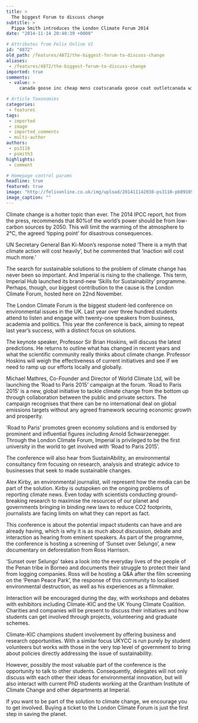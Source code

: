 ```yaml
---
title: >
  The biggest Forum to discuss change
subtitle: >
  Pippa Smith introduces the London Climate Forum 2014
date: "2014-11-14 20:40:39 +0000"

# Attributes from Felix Online V1
id: "4872"
old_path: /features/4872/the-biggest-forum-to-discuss-change
aliases:
 - /features/4872/the-biggest-forum-to-discuss-change
imported: true
comments:
 - value: >
     canada goose inc cheap mens coatscanada goose coat outletcanada winter coat Dr. Zoumalan grew up with a passion for medicine and science. He completed his undergraduate training the University of California, Los Angeles in Biology and Psychology. The best way the wizard is offered will make this a painless chore. Before you mail out your brochure, it is a great idea to find out beforehand the name of the person from the company/institution who would be the decision taker with such an activity. buy jacket <br>canada goose parka womens sale parka jacketscanada goose jacket pricecanadian goose down coats 31.recognizes that once you have had broadband it hard to livewithout it, so we are giving cable modem customers a unique, one time offerthat saves them as much as $300 and allows them to easily switch toBellSouth FastAccess DSL, said Bill Story, vice president of broadbandmarketing and sales for BellSouth. Many species have now bexome extinct from earth due to these reasons. This is due to the fact that pet clinic

# Article Taxonomies
categories:
 - features
tags:
 - imported
 - image
 - imported_comments
 - multi-author
authors:
 - ps3110
 - psmith3
highlights:
 - comment

# Homepage control params
headline: true
featured: true
image: "http://felixonline.co.uk/img/upload/201411142038-ps3110-pb091052.jpg"
image_caption: ""
---
```


Climate change is a hotter topic than ever. The 2014 IPCC report, hot from the press, recommends that 80%of the world’s power should be from low-carbon sources by 2050. This will limit the warming of the atmosphere to 2°C, the agreed ‘tipping point’ for disastrous consequences.

UN Secretary General Ban Ki-Moon’s response noted ‘There is a myth that climate action will cost heavily’, but he commented that ‘inaction will cost much more.’

The search for sustainable solutions to the problem of climate change has never been so important. And Imperial is rising to the challenge. This term, Imperial Hub launched its brand-new ‘Skills for Sustainability’ programme. Perhaps, though, our biggest contribution to the cause is the London Climate Forum, hosted here on 22nd November.

The London Climate Forum is the biggest student-led conference on environmental issues in the UK. Last year over three hundred students attend to listen and engage with twenty-one speakers from business, academia and politics. This year the conference is back, aiming to repeat last year’s success, with a distinct focus on solutions.

The keynote speaker, Professor Sir Brian Hoskins, will discuss the latest predictions. He returns to outline what has changed in recent years and what the scientific community really thinks about climate change. Professor Hoskins will weigh the effectiveness of current initiatives and see if we need to ramp up our efforts locally and globally.

Michael Mathres, Co-Founder and Director of World Climate Ltd, will be launching the ‘Road to Paris 2015’ campaign at the forum. ‘Road to Paris 2015’ is a new, global initiative to tackle climate change from the bottom up through collaboration between the public and private sectors. The campaign recognises that there can be no international deal on global emissions targets without any agreed framework securing economic growth and prosperity.

‘Road to Paris’ promotes green economy solutions and is endorsed by prominent and influential figures including Arnold Schwarzenegger. Through the London Climate Forum, Imperial is privileged to be the first university in the world to get involved with ‘Road to Paris 2015’.

The conference will also hear from SustainAbility, an environmental consultancy firm focusing on research, analysis and strategic advice to businesses that seek to made sustainable changes.

Alex Kirby, an environmental journalist, will represent how the media can be part of the solution. Kirby is outspoken on the ongoing problems of reporting climate news. Even today with scientists conducting ground-breaking research to maximise the resources of our planet and governments bringing in binding new laws to reduce CO2 footprints, journalists are facing limits on what they can report as fact.

This conference is about the potential impact students can have and are already having, which is why it is as much about discussion, debate and interaction as hearing from eminent speakers. As part of the programme, the conference is hosting a screening of ‘Sunset over Selungo’, a new documentary on deforestation from Ross Harrison.

‘Sunset over Selungo’ takes a look into the everyday lives of the people of the Penan tribe in Borneo and documents their struggle to protect their land from logging companies. Ross will be hosting a Q&A after the film screening on the ‘Penan Peace Park’, the response of this community to localised environmental destruction, as well as his experiences as a filmmaker.

Interaction will be encouraged during the day, with workshops and debates with exhibitors including Climate-KIC and the UK Young Climate Coalition. Charities and companies will be present to discuss their initiatives and how students can get involved through projects, volunteering and graduate schemes.

Climate-KIC champions student involvement by offering business and research opportunities. With a similar focus UKYCC is run purely by student volunteers but works with those in the very top level of government to bring about policies directly addressing the issue of sustainability.

However, possibly the most valuable part of the conference is the opportunity to talk to other students. Consequently, delegates will not only discuss with each other their ideas for environmental innovation, but will also interact with current PhD students working at the Grantham Institute of Climate Change and other departments at Imperial.

If you want to be part of the solution to climate change, we encourage you to get involved. Buying a ticket to the London Climate Forum is just the first step in saving the planet.
